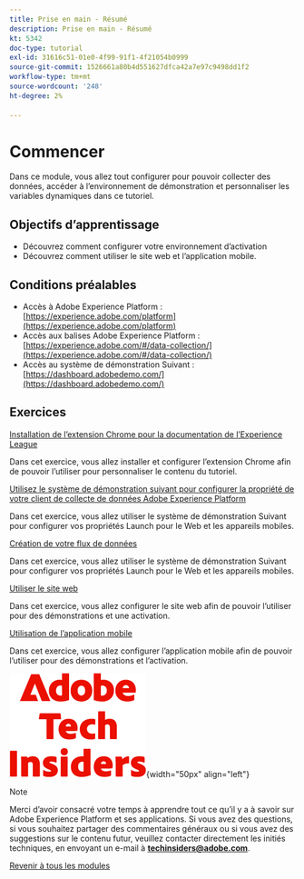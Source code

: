 ```yaml
---
title: Prise en main - Résumé
description: Prise en main - Résumé
kt: 5342
doc-type: tutorial
exl-id: 31616c51-01e0-4f99-91f1-4f21054b0999
source-git-commit: 1526661a80b4d551627dfca42a7e97c9498dd1f2
workflow-type: tm+mt
source-wordcount: '248'
ht-degree: 2%

---
```


# Commencer

Dans ce module, vous allez tout configurer pour pouvoir collecter des données, accéder à l’environnement de démonstration et personnaliser les variables dynamiques dans ce tutoriel.

## Objectifs d’apprentissage

- Découvrez comment configurer votre environnement d’activation
- Découvrez comment utiliser le site web et l’application mobile.

## Conditions préalables

- Accès à Adobe Experience Platform : [https://experience.adobe.com/platform](https://experience.adobe.com/platform)
- Accès aux balises Adobe Experience Platform : [https://experience.adobe.com/#/data-collection/](https://experience.adobe.com/#/data-collection/)
- Accès au système de démonstration Suivant : [https://dashboard.adobedemo.com/](https://dashboard.adobedemo.com/)

## Exercices

[Installation de l’extension Chrome pour la documentation de l’Experience League](./ex1.md)

Dans cet exercice, vous allez installer et configurer l’extension Chrome afin de pouvoir l’utiliser pour personnaliser le contenu du tutoriel.

[Utilisez le système de démonstration suivant pour configurer la propriété de votre client de collecte de données Adobe Experience Platform](./ex2.md)

Dans cet exercice, vous allez utiliser le système de démonstration Suivant pour configurer vos propriétés Launch pour le Web et les appareils mobiles.

[Création de votre flux de données](./ex3.md)

Dans cet exercice, vous allez utiliser le système de démonstration Suivant pour configurer vos propriétés Launch pour le Web et les appareils mobiles.

[Utiliser le site web](./ex4.md)

Dans cet exercice, vous allez configurer le site web afin de pouvoir l’utiliser pour des démonstrations et une activation.

[Utilisation de l’application mobile](./ex5.md)

Dans cet exercice, vous allez configurer l’application mobile afin de pouvoir l’utiliser pour des démonstrations et l’activation.

![Insiders de la technologie ](./../../../assets/images/techinsiders.png){width="50px" align="left"}

>[!NOTE]
>
>Merci d’avoir consacré votre temps à apprendre tout ce qu’il y a à savoir sur Adobe Experience Platform et ses applications. Si vous avez des questions, si vous souhaitez partager des commentaires généraux ou si vous avez des suggestions sur le contenu futur, veuillez contacter directement les initiés techniques, en envoyant un e-mail à **techinsiders@adobe.com**.

[Revenir à tous les modules](../../../overview.md)
